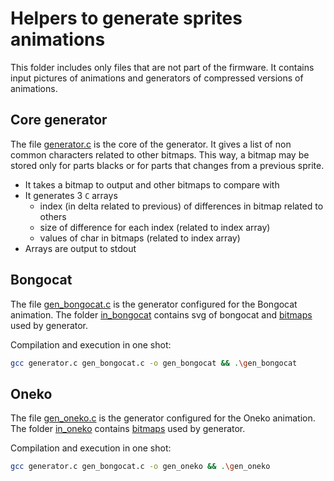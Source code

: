 # Helpers to generate sprites animations

This folder includes only files that are not part of the firmware.
It contains input pictures of animations and generators of compressed versions of animations.

## Core generator

The file [generator.c](generator.c) is the core of the generator.
It gives a list of non common characters related to other bitmaps. This way, a bitmap may be stored only for parts blacks or for parts that changes from a previous sprite.

- It takes a bitmap to output and other bitmaps to compare with
- It generates 3 `C` arrays
  - index (in delta related to previous) of differences in bitmap related to others
  - size of difference for each index (related to index array)
  - values of char in bitmaps (related to index array)
- Arrays are output to stdout

## Bongocat

The file [gen_bongocat.c](gen_bongocat.c) is the generator configured for the Bongocat animation.
The folder [in_bongocat](in_bongocat) contains svg of bongocat and [bitmaps](in_bongocat/bitmaps.h) used by generator.

Compilation and execution in one shot:

```bash
gcc generator.c gen_bongocat.c -o gen_bongocat && .\gen_bongocat
```

## Oneko

The file [gen_oneko.c](gen_oneko.c) is the generator configured for the Oneko animation.
The folder [in_oneko](in_oneko) contains [bitmaps](in_oneko/bitmaps.h) used by generator.

Compilation and execution in one shot:

```bash
gcc generator.c gen_bongocat.c -o gen_oneko && .\gen_oneko
```
